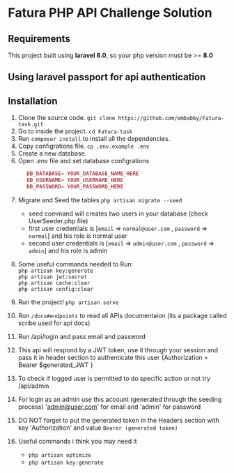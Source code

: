 # Fatura PHP API Challenge Solution 


## Requirements
This project built using **laravel 8.0**, so your php version must be >= **8.0**


## Using laravel passport for api authentication


## Installation
1. Clone the source code. `git clone https://github.com/embabby/Fatura-task.git`
2. Go to inside the project. `cd Fatura-task`
3. Run `composer install` to install all the dependencies.
4. Copy configrations file. `cp .env.example .env`
5. Create a new database.
6. Open .env file and set database configrations
```php
      DB_DATABASE= YOUR_DATABASE_NAME_HERE
      DB_USERNAME= YOUR_USERNAME_HERE
      DB_PASSWORD= YOUR_PASSWORD_HERE
```
7. Migrate and Seed the tables `php artisan migrate --seed`   
   - seed command will creates two users in your database (check UserSeeder.php file)  
   - first user credentials is [`email` => `normal@user.com` , `password` => `normal`] and his role is normal user  
   - second user credentials is [`email` => `admin@user.com` , `password` => `admin`] and his role is admin  

8. Some useful commands needed to Run:  
        `php artisan key:generate`  
	`php artisan jwt:secret`  
	`php artisan cache:clear`  
	`php artisan config:clear`

10. Run the project! `php artisan serve`
11. Run `/docs#endpoints`  to read all APIs documentaion (its a package called scribe used for api docs)
12. Run /api/login and pass email and password 
13. This api will respond by a JWT token, use it through your session and pass it in header section to authenticate this user {Authorization = Bearer $generated_JWT }
14. To check if logged user is permitted to do specific action or not try /api/admin
15. For login as an admin use this account (generated through the seeding process) 'admin@user.com' for email and 'admin' for password
16. DO NOT forget to put the generated token in the Headers section with key 'Authorization' and value `Bearer (generated token)`
17. Useful commands i think you may need it  
	- `php artisan optimize`  
	- `php artisan key:generate`  


